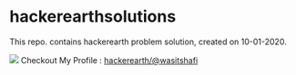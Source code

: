 # hackerearthsolutions
This repo. contains hackerearth problem solution, created on 10-01-2020.

<a href = "https://www.hackerearth.com/@wasitshafi" title = "Checkout wasit on hackerearth" target="_blank"><img src="https://media-fastly.hackerearth.com/media/companies/46d78d3-HE_logo.png"/></a>
Checkout My Profile : <a href = "https://www.hackerearth.com/@wasitshafi" target = "_blank" title = "wasitshafi">hackerearth/@wasitshafi</a>
